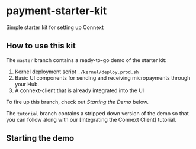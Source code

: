 # payment-starter-kit
Simple starter kit for setting up Connext

## How to use this kit
The `master` branch contains a ready-to-go demo of the starter kit:
1. Kernel deployment script `./kernel/deploy.prod.sh`
2. Basic UI components for sending and receiving micropayments through your Hub.
3. A connext-client that is already integrated into the UI

To fire up this branch, check out *Starting the Demo* below.

The `tutorial` branch contains a stripped down version of the demo so that you can follow along with our [Integrating the Connext Client] tutorial.

## Starting the demo

